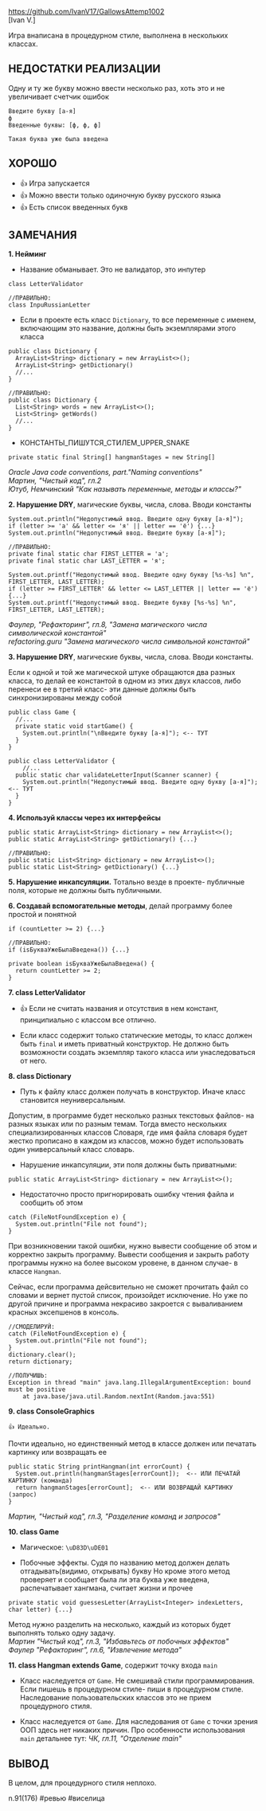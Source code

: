 https://github.com/IvanV17/GallowsAttemp1002  
[Ivan V.]

Игра внаписана в процедурном стиле, выполнена в нескольких классах.

## НЕДОСТАТКИ РЕАЛИЗАЦИИ

Одну и ту же букву можно ввести несколько раз, хоть это и не увеличивает счетчик ошибок
```
Введите букву [а-я]
ф
Введенные буквы: [ф, ф, ф]

Такая буква уже была введена
```

## ХОРОШО

+ 👍 Игра запускается
+ 👍 Можно ввести только одиночную букву русского языка
+ 👍 Есть список введенных букв

## ЗАМЕЧАНИЯ

**1. Нейминг**

- Название обманывает. Это не валидатор, это инпутер
```
class LetterValidator

//ПРАВИЛЬНО:
class InpuRussianLetter
```

- Если в проекте есть класс `Dictionary`, то все переменные с именем, включающим это название, должны быть экземплярами этого класса
```
public class Dictionary {
  ArrayList<String> dictionary = new ArrayList<>();
  ArrayList<String> getDictionary()
  //...
}

//ПРАВИЛЬНО:
public class Dictionary {
  List<String> words = new ArrayList<>();
  List<String> getWords()
  //...
}
```

- КОНСТАНТЫ_ПИШУТСЯ_СТИЛЕМ_UPPER_SNAKE
```
private static final String[] hangmanStages = new String[]
```
*Oracle Java code conventions, part."Naming conventions"*  
*Мартин, "Чистый код", гл.2*  
*Ютуб, Немчинский "Как называть переменные, методы и классы?"*  

**2. Нарушение DRY**, магические буквы, числа, слова. Вводи константы 
```
System.out.println("Недопустимый ввод. Введите одну букву [а-я]");
if (letter >= 'а' && letter <= 'я' || letter == 'ё') {...}
System.out.println("Недопустимый ввод. Введите букву [а-я]");

//ПРАВИЛЬНО:
private final static char FIRST_LETTER = 'а';
private final static char LAST_LETTER = 'я';

System.out.printf("Недопустимый ввод. Введите одну букву [%s-%s] %n", FIRST_LETTER, LAST_LETTER);
if (letter >= FIRST_LETTER' && letter <= LAST_LETTER || letter == 'ё') {...}
System.out.printf("Недопустимый ввод. Введите букву [%s-%s] %n", FIRST_LETTER, LAST_LETTER);
```
*Фаулер, "Рефакторинг", гл.8, "Замена магического числа символической константой"*   
*refactoring.guru "Замена магического числа символьной константой"*  

**3. Нарушение DRY**, магические буквы, числа, слова. Вводи константы.

Если к одной и той же магической штуке обращаются два разных класса, то делай ее константой в одном из этих двух классов, либо перенеси ее в третий класс- эти данные должны быть синхронизированы между собой
```
public class Game {
  //...
  private static void startGame() {
    System.out.println("\nВведите букву [а-я]"); <-- ТУТ
  }
}

public class LetterValidator {
    //...
  public static char validateLetterInput(Scanner scanner) {
    System.out.println("Недопустимый ввод. Введите одну букву [а-я]"); <-- ТУТ
  }
}
```

**4. Используй классы через их интерфейсы**
```
public static ArrayList<String> dictionary = new ArrayList<>();
public static ArrayList<String> getDictionary() {...}

//ПРАВИЛЬНО:
public static List<String> dictionary = new ArrayList<>();
public static List<String> getDictionary() {...}
```

**5. Нарушение инкапсуляции.** Тотально везде в проекте- публичные поля, которые не должны быть публичными.

**6. Создавай вспомогательные методы**, делай программу более простой и понятной
```
if (countLetter >= 2) {...}

//ПРАВИЛЬНО:
if (isБукваУжеБылаВведена()) {...}

private boolean isБукваУжеБылаВведена() {
  return countLetter >= 2;
}
```

**7. class LetterValidator**

+ 👍 Если не считать названия и отсутствия в нем констант, принципиально с классом все отлично.

- Если класс содержит только статические методы, то класс должен быть `final` и иметь приватный конструктор. 
Не должно быть возможности создать экземпляр такого класса или унаследоваться от него.

**8. class Dictionary**

- Путь к файлу класс должен получать в конструктор. Иначе класс становится неуниверсальным.

Допустим, в программе будет несколько разных текстовых файлов- на разных языках или по разным темам. 
Тогда вместо нескольких специализированных классов Словаря, где имя файла словаря будет жестко прописано в каждом из классов, можно будет использовать один универсальный класс словарь.

- Нарушение инкапсуляции, эти поля должны быть приватными:
```
public static ArrayList<String> dictionary = new ArrayList<>();
```

- Недостаточно просто пригнорировать ошибку чтения файла и сообщить об этом
```
catch (FileNotFoundException e) {
  System.out.println("File not found");
}
```
При возникновении такой ошибки, нужно вывести сообщение об этом и корректно закрыть программу. 
Вывести сообщения и закрыть работу программы нужно на более высоком уровене, в данном случае- в классе `Hangman`. 

Сейчас, если программа дейсвительно не сможет прочитать файл со словами и вернет пустой список, произойдет исключение. 
Но уже по другой причине и программа некрасиво закроется с вываливанием красных эксепшенов в консоль. 
```
//СМОДЕЛИРУЙ:
catch (FileNotFoundException e) {
  System.out.println("File not found");
}
dictionary.clear();
return dictionary;

//ПОЛУЧИШЬ:
Exception in thread "main" java.lang.IllegalArgumentException: bound must be positive
	at java.base/java.util.Random.nextInt(Random.java:551)
```

**9. class ConsoleGraphics**

`👍 Идеально.`

Почти идеально, но единственный метод в классе должен или печатать картинку или возвращать ее
```
public static String printHangman(int errorCount) {
  System.out.println(hangmanStages[errorCount]);  <-- ИЛИ ПЕЧАТАЙ КАРТИНКУ (команда)
  return hangmanStages[errorCount];  <-- ИЛИ ВОЗВРАЩАЙ КАРТИНКУ (запрос)
}
```
*Мартин, "Чистый код", гл.3, "Разделение команд и запросов"*

**10. class Game**

- Магическое: `\uD83D\uDE01`

- Побочные эффекты.
Судя по названию метод должен делать отгадывать(видимо, открывать) букву
Но кроме этого метод проверяет и сообщает была ли эта буква уже введена, распечатывает хангмана, считает жизни и прочее
```
private static void guessesLetter(ArrayList<Integer> indexLetters, char letter) {...}
```
Метод нужно разделить на несколько, каждый из которых будет выполнять только одну задачу.  
*Мартин "Чистый код", гл.3, "Избавьтесь от побочных эффектов"*  
*Фаулер "Рефакторинг", гл.6, "Извлечение метода"*  

**11. class Hangman extends Game**, содержит точку входа `main`

- Класс наследуется от `Game`. Не смешивай стили программирования. Если пишешь в процедурном стиле- пиши в процедурном стиле. Наследование пользовательских классов это не прием процедурного стиля.

- Класс наследуется от `Game`. Для наследования от `Game` с точки зрения ООП здесь нет никаких причин. 
Про особенности использования `main` детальнее тут: *ЧК, гл.11, "Отделение main"*

## ВЫВОД

В целом, для процедурного стиля неплохо.

n.91(176)
#ревью #виселица 